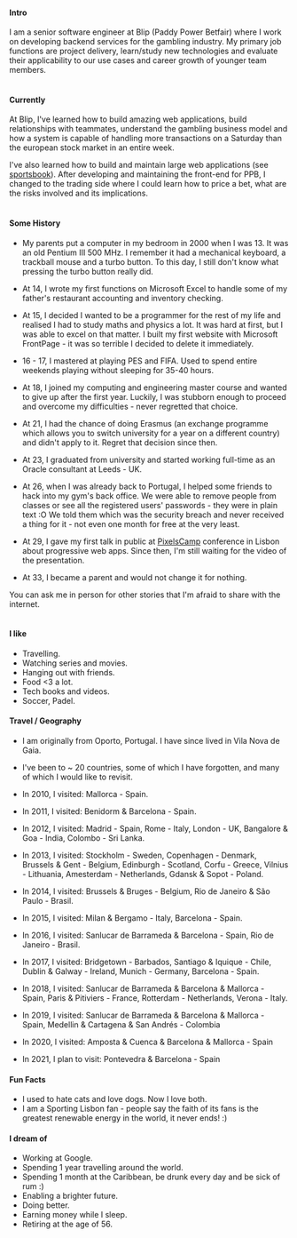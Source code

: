 
#### Intro
I am a senior software engineer at Blip (Paddy Power Betfair) where I work on developing backend services for the gambling industry.
My primary job functions are project delivery, learn/study new technologies and evaluate their applicability to our use cases and career growth of younger team members.
<br><br>
#### Currently
At Blip, I've learned how to build amazing web applications, build relationships with teammates, understand the gambling business model and how a system is capable of handling more transactions on a Saturday than the european stock market in an entire week.

I've also learned how to build and maintain large web applications (see [sportsbook](https://www.betfair.com/sport)).
After developing and maintaining the front-end for PPB, I changed to the trading side where I could learn how to price a bet, what are the risks involved and its implications.
<br><br>
#### Some History

- My parents put a computer in my bedroom in 2000 when I was 13. It was an old Pentium III 500 MHz. I remember it had a mechanical keyboard, a trackball mouse and a turbo button. To this day, I still don't know what pressing the turbo button really did.

- At 14, I wrote my first functions on Microsoft Excel to handle some of my father's restaurant accounting and inventory checking.

- At 15, I decided I wanted to be a programmer for the rest of my life and realised I had to study maths and physics a lot. It was hard at first, but I was able to excel on that matter.
I built my first website with Microsoft FrontPage - it was so terrible I decided to delete it immediately.

- 16 - 17, I mastered at playing PES and FIFA. Used to spend entire weekends playing without sleeping for 35-40 hours.

- At 18, I joined my computing and engineering master course and wanted to give up after the first year. Luckily, I was stubborn enough to proceed and overcome my difficulties - never regretted that choice.

- At 21, I had the chance of doing Erasmus (an exchange programme which allows you to switch university for a year on a different country) and didn't apply to it. Regret that decision since then.

- At 23, I graduated from university and started working full-time as an Oracle consultant at Leeds - UK.

- At 26, when I was already back to Portugal, I helped some friends to hack into my gym's back office. We were able to remove people from classes or see all the registered users' passwords - they were in plain text :O We told them which was the security breach and never received a thing for it - not even one month for free at the very least.

- At 29, I gave my first talk in public at [PixelsCamp](https://pixels.camp) conference in Lisbon about progressive web apps. Since then, I'm still waiting for the video of the presentation.

- At 33, I became a parent and would not change it for nothing.

You can ask me in person for other stories that I'm afraid to share with the internet.
<br><br>
#### I like
- Travelling.
- Watching series and movies.
- Hanging out with friends.
- Food <3 a lot.
- Tech books and videos.
- Soccer, Padel.

#### Travel / Geography

- I am originally from Oporto, Portugal. I have since lived in Vila Nova de Gaia.

- I've been to ~ 20 countries, some of which I have forgotten, and many of which I would like to revisit.

- In 2010, I visited: Mallorca - Spain.

- In 2011, I visited: Benidorm & Barcelona - Spain.

- In 2012, I visited: Madrid - Spain, Rome - Italy, London - UK, Bangalore & Goa - India, Colombo - Sri Lanka.

- In 2013, I visited: Stockholm - Sweden, Copenhagen - Denmark, Brussels & Gent - Belgium, Edinburgh - Scotland, Corfu - Greece, Vilnius - Lithuania, Amesterdam - Netherlands, Gdansk & Sopot - Poland.

- In 2014, I visited: Brussels & Bruges - Belgium, Rio de Janeiro & São Paulo - Brasil.

- In 2015, I visited: Milan & Bergamo - Italy, Barcelona - Spain.

- In 2016, I visited: Sanlucar de Barrameda & Barcelona - Spain, Rio de Janeiro - Brasil.

- In 2017, I visited: Bridgetown - Barbados, Santiago & Iquique - Chile, Dublin & Galway - Ireland, Munich - Germany, Barcelona - Spain.

- In 2018, I visited: Sanlucar de Barrameda & Barcelona & Mallorca - Spain, Paris & Pitiviers - France, Rotterdam - Netherlands, Verona - Italy.

- In 2019, I visited: Sanlucar de Barrameda & Barcelona & Mallorca - Spain, Medellin & Cartagena & San Andrés - Colombia

- In 2020, I visited: Amposta & Cuenca & Barcelona & Mallorca - Spain

- In 2021, I plan to visit: Pontevedra & Barcelona - Spain


#### Fun Facts

- I used to hate cats and love dogs. Now I love both.
- I am a Sporting Lisbon fan - people say the faith of its fans is the greatest renewable energy in the world, it never ends! :)

#### I dream of
- Working at Google.
- Spending 1 year travelling around the world.
- Spending 1 month at the Caribbean, be drunk every day and be sick of rum :)
- Enabling a brighter future.
- Doing better.
- Earning money while I sleep.
- Retiring at the age of 56.
